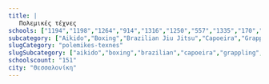 ```yaml
---
title: |
   Πολεμικές τέχνες
schools: ["1194","1198","1264","914","1316","1250","557","1335","170","309","94","1764","1273","810","1192","92","976","95","329","895","1805","833","824","173","714","328","668","271","304","297","302","1547","963","314","1586","713","366","816","286","322","867","947","289","730","887","952","708","254","255","287","524","315","635","1420","303","1595","636","363","1433","1342","1604","1315","336","1147","330","292","358","256","250","351","1767","1447","275","979","883","1159","1305","105","1597","261","1224","888","1403","318","1294","591","252","276","251","340","1654","972","312","818","98","1047","269","324","153","350","712","1408","247","334","265","1143","973","1620","852","273","1032","1350","1417","243","264","293","1592","319","259","1424","320","352","260","158","1636","1773","199","1803","296","911","566","647","1753","1421","244","368","344","282","359","253","834","1409","298","923","1548","847","1318","291","1059","1594","1549"]
subcategory: ["Aikido","Boxing","Brazilian Jiu Jitsu","Capoeira","Grappling","Hapkido","Hwal Moo Do","Iaido","Ju Jitsu","Judo","Kali","Karate","Kendo","Kick Boxing","Kobudo","Krav Maga","Kung Fu","MMA","Muay Thai","Ninjutsu","Sanda","Savate","Self-Defense","Tae Kwon Do","Tai Chi","Tang Soo Do","Thai Boxing","Wing Chun","Παγκράτιο"]
slugCategory: "polemikes-texnes"
slugSubcategory: ["aikido","boxing","brazilian","capoeira","grappling","hapkido","jwai-moo-do","iaido","jujitsu","judi","kali","karate","kobudo","kickboxing","kobudo","krav-manga","kung-fu","mma","muay-thai","ninjutsu","sanda","savate","self-defense","tae-kwon-do","taichi","tang-soo-do","thai-boxing","wing-chun","pagratio"]
schoolscount: "151"
city: "Θεσσαλονίκη"
---
```




